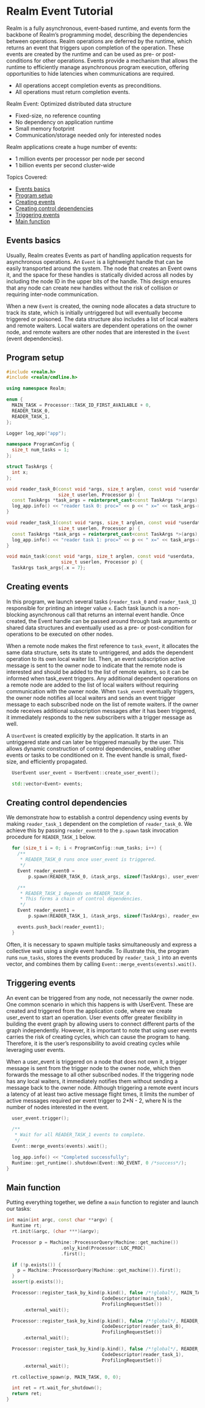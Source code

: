 <!-- omit from toc -->
# Realm Event Tutorial

Realm is a fully asynchronous, event-based runtime, and events form the
backbone of Realm’s programming model, describing the dependencies between
operations. Realm operations are deferred by the runtime, which returns an
event that triggers upon completion of the operation. These events are
created by the runtime and can be used as pre- or post-conditions for other
operations. Events provide a mechanism that allows the runtime to efficiently
manage asynchronous program execution, offering opportunities to hide latencies
when communications are required.

- All operations accept completion events as preconditions.
- All operations must return completion events.

Realm Event: Optimized distributed data structure

- Fixed-size, no reference counting
- No dependency on application runtime
- Small memory footprint
- Communication/storage needed only for interested nodes

Realm applications create a huge number of events:

- 1 million events per processor per node per second
- 1 billion events per second cluster-wide

Topics Covered:

- [Events basics](#events-basics)
- [Program setup](#program-setup)
- [Creating events](#creating-events)
- [Creating control dependencies](#creating-control-dependencies)
- [Triggering events](#triggering-events)
- [Main function](#main-function)

## Events basics

Usually, Realm creates Events as part of handling application requests for
asynchronous operations. An `Event` is a lightweight handle that can be easily
transported around the system. The node that creates an Event owns it, and the
space for these handles is statically divided across all nodes by including
the node ID in the upper bits of the handle. This design ensures that any node
can create new handles without the risk of collision or requiring inter-node
communication.

When a new `Event` is created, the owning node allocates a data structure to
track its state, which is initially untriggered but will eventually become
triggered or poisoned. The data structure also includes a list of local
waiters and remote waiters. Local waiters are dependent operations on the
owner node, and remote waiters are other nodes that are interested in the
`Event` (event dependencies).

## Program setup

```c++
#include <realm.h>
#include <realm/cmdline.h>

using namespace Realm;

enum {
  MAIN_TASK = Processor::TASK_ID_FIRST_AVAILABLE + 0,
  READER_TASK_0,
  READER_TASK_1,
};

Logger log_app("app");

namespace ProgramConfig {
  size_t num_tasks = 1;
};

struct TaskArgs {
  int x;
};

void reader_task_0(const void *args, size_t arglen, const void *userdata,
                   size_t userlen, Processor p) {
  const TaskArgs *task_args = reinterpret_cast<const TaskArgs *>(args);
  log_app.info() << "reader task 0: proc=" << p << " x=" << task_args->x;
}

void reader_task_1(const void *args, size_t arglen, const void *userdata,
                   size_t userlen, Processor p) {
  const TaskArgs *task_args = reinterpret_cast<const TaskArgs *>(args);
  log_app.info() << "reader task 1: proc=" << p << " x=" << task_args->x;
}

void main_task(const void *args, size_t arglen, const void *userdata,
                    size_t userlen, Processor p) {
  TaskArgs task_args{.x = 7};
```

## Creating events

In this program, we launch several tasks (`reader_task_0` and `reader_task_1`)
responsible for printing an integer value `x`. Each task launch is a
non-blocking asynchronous call that returns an internal event handle. Once
created, the Event handle can be passed around through task arguments or
shared data structures and eventually used as a pre- or post-condition for
operations to be executed on other nodes.

When a remote node makes the first reference to `task_event`, it allocates the
same data structure, sets its state to untriggered, and adds the dependent
operation to its own local waiter list. Then, an event subscription active
message is sent to the owner node to indicate that the remote node is
interested and should be added to the list of remote waiters, so it can be
informed when task_event triggers. Any additional dependent operations on a
remote node are added to the list of local waiters without requiring
communication with the owner node. When `task_event` eventually triggers,
the owner node notifies all local waiters and sends an event trigger message
to each subscribed node on the list of remote waiters. If the owner node
receives additional subscription messages after it has been triggered, it
immediately responds to the new subscribers with a trigger message as well.

A `UserEvent` is created explicitly by the application. It starts in an
untriggered state and can later be triggered manually by the user. This allows
dynamic construction of control dependencies, enabling other events or tasks to
be conditioned on it. The event handle is small, fixed-size, and efficiently
propagated.

```c++
  UserEvent user_event = UserEvent::create_user_event();

  std::vector<Event> events;
```

## Creating control dependencies

We demonstrate how to establish a control dependency using events by making
`reader_task_1` dependent on the completion of `reader_task_0`. We achieve
this by passing `reader_event0` to the `p.spawn` task invocation procedure
for `READER_TASK_1` below.

```c++
  for (size_t i = 0; i < ProgramConfig::num_tasks; i++) {
    /**
     * READER_TASK_0 runs once user_event is triggered.
     */
    Event reader_event0 =
        p.spawn(READER_TASK_0, &task_args, sizeof(TaskArgs), user_event);

    /**
     * READER_TASK_1 depends on READER_TASK_0.
     * This forms a chain of control dependencies.
     */
    Event reader_event1 =
        p.spawn(READER_TASK_1, &task_args, sizeof(TaskArgs), reader_event0);

    events.push_back(reader_event1);
  }
```

Often, it is necessary to spawn multiple tasks simultaneously and express a
collective wait using a single event handle. To illustrate this, the program
runs `num_tasks`, stores the events produced by `reader_task_1` into an events
vector, and combines them by calling `Event::merge_events(events).wait()`.

## Triggering events

An event can be triggered from any node, not necessarily the owner node. One
common scenario in which this happens is with UserEvent. These are created
and triggered from the application code, where we create user_event to start
an operation. User events offer greater flexibility in building the event
graph by allowing users to connect different parts of the graph independently.
However, it is important to note that using user events carries the risk of
creating cycles, which can cause the program to hang. Therefore, it is the
user’s responsibility to avoid creating cycles while leveraging user events.

When a user_event is triggered on a node that does not own it, a trigger
message is sent from the trigger node to the owner node, which then forwards
the message to all other subscribed nodes. If the triggering node has any
local waiters, it immediately notifies them without sending a message back to
the owner node. Although triggering a remote event incurs a latency of at
least two active message flight times, it limits the number of active messages
required per event trigger to 2*N - 2, where N is the number of nodes
interested in the event.

```c++
  user_event.trigger();

  /**
   * Wait for all READER_TASK_1 events to complete.
   */
  Event::merge_events(events).wait();

  log_app.info() << "Completed successfully";
  Runtime::get_runtime().shutdown(Event::NO_EVENT, 0 /*success*/);
}
```

## Main function

Putting everything together, we define a `main` function to register and launch our tasks:

```c++
int main(int argc, const char **argv) {
  Runtime rt;
  rt.init(&argc, (char ***)&argv);

  Processor p = Machine::ProcessorQuery(Machine::get_machine())
                    .only_kind(Processor::LOC_PROC)
                    .first();

  if (!p.exists()) {
    p = Machine::ProcessorQuery(Machine::get_machine()).first();
  }
  assert(p.exists());

  Processor::register_task_by_kind(p.kind(), false /*!global*/, MAIN_TASK,
                                   CodeDescriptor(main_task),
                                   ProfilingRequestSet())
      .external_wait();

  Processor::register_task_by_kind(p.kind(), false /*!global*/, READER_TASK_0,
                                   CodeDescriptor(reader_task_0),
                                   ProfilingRequestSet())
      .external_wait();

  Processor::register_task_by_kind(p.kind(), false /*!global*/, READER_TASK_1,
                                   CodeDescriptor(reader_task_1),
                                   ProfilingRequestSet())
      .external_wait();

  rt.collective_spawn(p, MAIN_TASK, 0, 0);

  int ret = rt.wait_for_shutdown();
  return ret;
}
```
